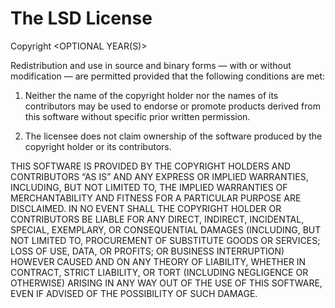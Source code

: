 The LSD License
===============

Copyright <OPTIONAL YEAR(S)> <COPYRIGHT HOLDER>

Redistribution and use in source and binary forms — with or without
modification — are permitted provided that the following conditions are met:

1. Neither the name of the copyright holder nor the names of its contributors
may be used to endorse or promote products derived from this software without
specific prior written permission.

2. The licensee does not claim ownership of the software produced by the
copyright holder or its contributors.

THIS SOFTWARE IS PROVIDED BY THE COPYRIGHT HOLDERS AND CONTRIBUTORS “AS IS”
AND ANY EXPRESS OR IMPLIED WARRANTIES, INCLUDING, BUT NOT LIMITED TO, THE
IMPLIED WARRANTIES OF MERCHANTABILITY AND FITNESS FOR A PARTICULAR PURPOSE ARE
DISCLAIMED. IN NO EVENT SHALL THE COPYRIGHT HOLDER OR CONTRIBUTORS BE LIABLE
FOR ANY DIRECT, INDIRECT, INCIDENTAL, SPECIAL, EXEMPLARY, OR CONSEQUENTIAL
DAMAGES (INCLUDING, BUT NOT LIMITED TO, PROCUREMENT OF SUBSTITUTE GOODS OR
SERVICES; LOSS OF USE, DATA, OR PROFITS; OR BUSINESS INTERRUPTION) HOWEVER
CAUSED AND ON ANY THEORY OF LIABILITY, WHETHER IN CONTRACT, STRICT LIABILITY,
OR TORT (INCLUDING NEGLIGENCE OR OTHERWISE) ARISING IN ANY WAY OUT OF THE USE
OF THIS SOFTWARE, EVEN IF ADVISED OF THE POSSIBILITY OF SUCH DAMAGE.
